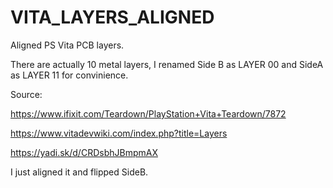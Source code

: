 # VITA_LAYERS_ALIGNED

Aligned PS Vita PCB layers.

There are actually 10 metal layers, I renamed Side B as LAYER 00 and SideA as LAYER 11 for convinience.

Source:

https://www.ifixit.com/Teardown/PlayStation+Vita+Teardown/7872

https://www.vitadevwiki.com/index.php?title=Layers

https://yadi.sk/d/CRDsbhJBmpmAX

I just aligned it and flipped SideB.
